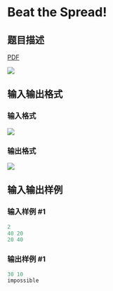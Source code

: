 # Beat the Spread!

## 题目描述

[problemUrl]: https://uva.onlinejudge.org/index.php?option=com_onlinejudge&Itemid=8&category=20&page=show_problem&problem=1753

[PDF](https://uva.onlinejudge.org/external/108/p10812.pdf)

![](https://cdn.luogu.com.cn/upload/vjudge_pic/UVA10812/e057907fc384d2ac892aae0fbcd31ad9c6fd7a25.png)

## 输入输出格式

### 输入格式

![](https://cdn.luogu.com.cn/upload/vjudge_pic/UVA10812/bd2f76101e67e9ff7deaaab103b87cc90c5ca2af.png)

### 输出格式

![](https://cdn.luogu.com.cn/upload/vjudge_pic/UVA10812/1ab43606d63a3aa58fe57fb4af09ee52e53fd823.png)

## 输入输出样例

### 输入样例 #1

```cpp
2
40 20
20 40
```


### 输出样例 #1

```cpp
30 10
impossible
```



